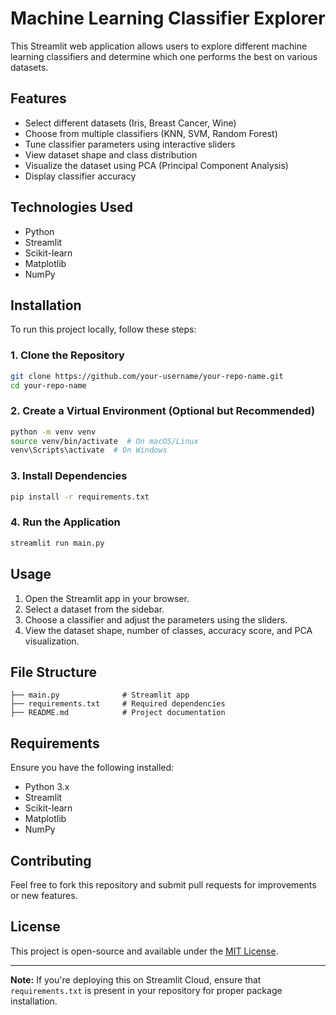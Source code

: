 # Machine Learning Classifier Explorer

This Streamlit web application allows users to explore different machine learning classifiers and determine which one performs the best on various datasets.

## Features
- Select different datasets (Iris, Breast Cancer, Wine)
- Choose from multiple classifiers (KNN, SVM, Random Forest)
- Tune classifier parameters using interactive sliders
- View dataset shape and class distribution
- Visualize the dataset using PCA (Principal Component Analysis)
- Display classifier accuracy

## Technologies Used
- Python
- Streamlit
- Scikit-learn
- Matplotlib
- NumPy

## Installation
To run this project locally, follow these steps:

### 1. Clone the Repository
```bash
git clone https://github.com/your-username/your-repo-name.git
cd your-repo-name
```

### 2. Create a Virtual Environment (Optional but Recommended)
```bash
python -m venv venv
source venv/bin/activate  # On macOS/Linux
venv\Scripts\activate  # On Windows
```

### 3. Install Dependencies
```bash
pip install -r requirements.txt
```

### 4. Run the Application
```bash
streamlit run main.py
```

## Usage
1. Open the Streamlit app in your browser.
2. Select a dataset from the sidebar.
3. Choose a classifier and adjust the parameters using the sliders.
4. View the dataset shape, number of classes, accuracy score, and PCA visualization.

## File Structure
```
├── main.py              # Streamlit app
├── requirements.txt     # Required dependencies
├── README.md            # Project documentation
```

## Requirements
Ensure you have the following installed:
- Python 3.x
- Streamlit
- Scikit-learn
- Matplotlib
- NumPy

## Contributing
Feel free to fork this repository and submit pull requests for improvements or new features.

## License
This project is open-source and available under the [MIT License](LICENSE).

---

**Note:** If you're deploying this on Streamlit Cloud, ensure that `requirements.txt` is present in your repository for proper package installation.
